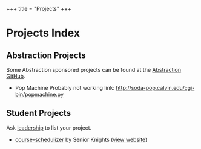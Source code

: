 +++
title = "Projects"
+++
# Projects Index

## Abstraction Projects
Some Abstraction sponsored projects can be found at the [Abstraction GitHub](https://github.com/Calvin-Abstraction).

* Pop Machine
  Probably not working link: http://soda-pop.calvin.edu/cgi-bin/popmachine.py


## Student Projects
Ask [leadership](/leadership) to list your project.
* [course-schedulizer](https://github.com/senior-knights/course-schedulizer) by Senior Knights ([view website](https://senior-knights.github.io/course-schedulizer/))
